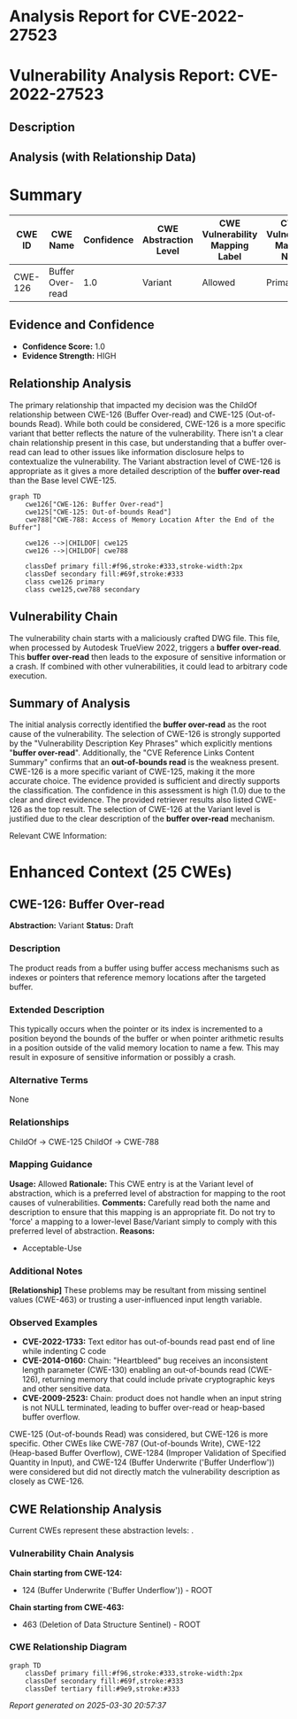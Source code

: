 # Analysis Report for CVE-2022-27523

# Vulnerability Analysis Report: CVE-2022-27523

## Description



## Analysis (with Relationship Data)

# Summary
| CWE ID | CWE Name | Confidence | CWE Abstraction Level | CWE Vulnerability Mapping Label | CWE-Vulnerability Mapping Notes |
|---|---|---|---|---|---|
| CWE-126 | Buffer Over-read | 1.0 | Variant | Allowed | Primary CWE |

## Evidence and Confidence

*   **Confidence Score:** 1.0
*   **Evidence Strength:** HIGH

## Relationship Analysis
The primary relationship that impacted my decision was the ChildOf relationship between CWE-126 (Buffer Over-read) and CWE-125 (Out-of-bounds Read). While both could be considered, CWE-126 is a more specific variant that better reflects the nature of the vulnerability. There isn't a clear chain relationship present in this case, but understanding that a buffer over-read can lead to other issues like information disclosure helps to contextualize the vulnerability. The Variant abstraction level of CWE-126 is appropriate as it gives a more detailed description of the **buffer over-read** than the Base level CWE-125.

```mermaid
graph TD
    cwe126["CWE-126: Buffer Over-read"]
    cwe125["CWE-125: Out-of-bounds Read"]
    cwe788["CWE-788: Access of Memory Location After the End of the Buffer"]

    cwe126 -->|CHILDOF| cwe125
    cwe126 -->|CHILDOF| cwe788
    
    classDef primary fill:#f96,stroke:#333,stroke-width:2px
    classDef secondary fill:#69f,stroke:#333
    class cwe126 primary
    class cwe125,cwe788 secondary
```

## Vulnerability Chain
The vulnerability chain starts with a maliciously crafted DWG file. This file, when processed by Autodesk TrueView 2022, triggers a **buffer over-read**. This **buffer over-read** then leads to the exposure of sensitive information or a crash. If combined with other vulnerabilities, it could lead to arbitrary code execution.

## Summary of Analysis
The initial analysis correctly identified the **buffer over-read** as the root cause of the vulnerability. The selection of CWE-126 is strongly supported by the "Vulnerability Description Key Phrases" which explicitly mentions "**buffer over-read**". Additionally, the "CVE Reference Links Content Summary" confirms that an **out-of-bounds read** is the weakness present. CWE-126 is a more specific variant of CWE-125, making it the more accurate choice. The evidence provided is sufficient and directly supports the classification. The confidence in this assessment is high (1.0) due to the clear and direct evidence. The provided retriever results also listed CWE-126 as the top result. The selection of CWE-126 at the Variant level is justified due to the clear description of the **buffer over-read** mechanism.

Relevant CWE Information:

# Enhanced Context (25 CWEs)

## CWE-126: Buffer Over-read
**Abstraction:** Variant
**Status:** Draft

### Description
The product reads from a buffer using buffer access mechanisms such as indexes or pointers that reference memory locations after the targeted buffer.

### Extended Description
This typically occurs when the pointer or its index is incremented to a position beyond the bounds of the buffer or when pointer arithmetic results in a position outside of the valid memory location to name a few. This may result in exposure of sensitive information or possibly a crash.

### Alternative Terms
None

### Relationships
ChildOf -> CWE-125
ChildOf -> CWE-788

### Mapping Guidance
**Usage:** Allowed
**Rationale:** This CWE entry is at the Variant level of abstraction, which is a preferred level of abstraction for mapping to the root causes of vulnerabilities.
**Comments:** Carefully read both the name and description to ensure that this mapping is an appropriate fit. Do not try to 'force' a mapping to a lower-level Base/Variant simply to comply with this preferred level of abstraction.
**Reasons:**
- Acceptable-Use

### Additional Notes
**[Relationship]** These problems may be resultant from missing sentinel values (CWE-463) or trusting a user-influenced input length variable.

### Observed Examples
- **CVE-2022-1733:** Text editor has out-of-bounds read past end of line while indenting C code
- **CVE-2014-0160:** Chain: "Heartbleed" bug receives an inconsistent length parameter (CWE-130) enabling an out-of-bounds read (CWE-126), returning memory that could include private cryptographic keys and other sensitive data.
- **CVE-2009-2523:** Chain: product does not handle when an input string is not NULL terminated, leading to buffer over-read or heap-based buffer overflow.

CWE-125 (Out-of-bounds Read) was considered, but CWE-126 is more specific. Other CWEs like CWE-787 (Out-of-bounds Write), CWE-122 (Heap-based Buffer Overflow), CWE-1284 (Improper Validation of Specified Quantity in Input), and CWE-124 (Buffer Underwrite ('Buffer Underflow')) were considered but did not directly match the vulnerability description as closely as CWE-126.


## CWE Relationship Analysis

Current CWEs represent these abstraction levels: .


### Vulnerability Chain Analysis

**Chain starting from CWE-124:**
- 124 (Buffer Underwrite ('Buffer Underflow')) - ROOT


**Chain starting from CWE-463:**
- 463 (Deletion of Data Structure Sentinel) - ROOT



### CWE Relationship Diagram

```mermaid
graph TD
    classDef primary fill:#f96,stroke:#333,stroke-width:2px
    classDef secondary fill:#69f,stroke:#333
    classDef tertiary fill:#9e9,stroke:#333
```



*Report generated on 2025-03-30 20:57:37*
